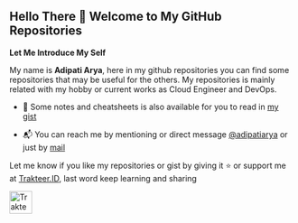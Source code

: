 ## Hello There 👋 Welcome to My GitHub Repositories

**Let Me Introduce My Self**

My name is **Adipati Arya**, here in my github repositories you can find some repositories that may be useful for the others. My repositories is mainly related with my hobby or current works as Cloud Engineer and DevOps.


- 📙 Some notes and cheatsheets is also available for you to read in [my gist](https://gist.github.com/adipatiarya)

- 📬 You can reach me by mentioning or direct message [@adipatiarya](https://twitter.com/dimaskiddo) or just by [mail](mailto:aryaadipati2@gmail.com)

Let me know if you like my repositories or gist by giving it ⭐️ or support me at [Trakteer.ID](https://trakteer.id/adipati%20arya/tip), last word keep learning and sharing

<a href="https://trakteer.id/adipati%20arya/tip" target="_blank"><img id="wse-buttons-preview" src="https://cdn.trakteer.id/images/embed/trbtn-red-6.png" height="40" style="border: 0px; height: 40px;" alt="Trakteer Saya"></a>
